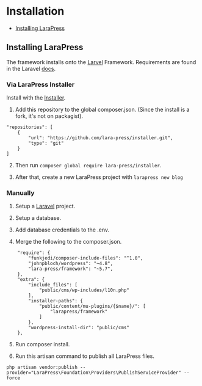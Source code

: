 # Installation

  - [Installing LaraPress](#installing-larapress)

## Installing LaraPress
 
The framework installs onto the [Larvel](https://laravel.com/docs/5.7#installation) Framework. Requirements are found in the Laravel [docs](https://laravel.com/docs/5.7#installation).

### Via LaraPress Installer
Install with the [Installer](https://github.com/lara-press/installer).

1. Add this repository to the global composer.json. (Since the install is a fork, it's not on packagist).

```
"repositories": [
    {   
        "url": "https://github.com/lara-press/installer.git",
        "type": "git"
    }   
]
```

2. Then run `composer global require lara-press/installer`.

3. After that, create a new LaraPress project with `larapress new blog`

### Manually

1. Setup a [Laravel](https://laravel.com/docs/5.7#installation) project.

2. Setup a database.

3. Add database credentials to the .env.

4. Merge the following to the composer.json.

```
    "require": {
        "funkjedi/composer-include-files": "^1.0",
        "johnpbloch/wordpress": "~4.8",
        "lara-press/framework": "~5.7",
    },
    "extra": {
        "include_files": [
            "public/cms/wp-includes/l10n.php"
        ],  
        "installer-paths": {
            "public/content/mu-plugins/{$name}/": [
                "larapress/framework"
            ]   
        },  
        "wordpress-install-dir": "public/cms"
    },  
```

5. Run composer install.

6. Run this artisan command to publish all LaraPress files. 

`php artisan vendor:publish --provider="LaraPress\Foundation\Providers\PublishServiceProvider" --force`



